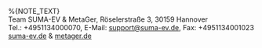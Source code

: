 %{NOTE_TEXT}  
Team SUMA-EV & MetaGer, Röselerstraße 3, 30159 Hannover  
Tel.: +4951134000070, E-Mail: support@suma-ev.de, Fax: +4951134001023  
[suma-ev.de](https://suma-ev.de) & [metager.de](https://metager.de)
